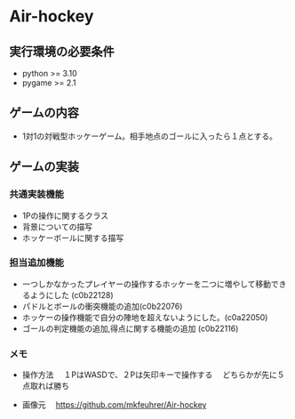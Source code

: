 # Air-hockey

## 実行環境の必要条件
* python >= 3.10
* pygame >= 2.1

## ゲームの内容
* 1対1の対戦型ホッケーゲーム。相手地点のゴールに入ったら１点とする。

## ゲームの実装
### 共通実装機能
* 1Pの操作に関するクラス
* 背景についての描写
* ホッケーボールに関する描写


### 担当追加機能
* 一つしかなかったプレイヤーの操作するホッケーを二つに増やして移動できるようにした (c0b22128)
* パドルとボールの衝突機能の追加(c0b22076)
* ホッケーの操作機能で自分の陣地を超えないようにした。(c0a22050)
* ゴールの判定機能の追加,得点に関する機能の追加 (c0b22116)
### メモ
* 操作方法
　１PはWASDで、２Pは矢印キーで操作する
　どちらかが先に５点取れば勝ち

* 画像元
　https://github.com/mkfeuhrer/Air-hockey

